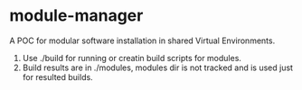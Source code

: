 # module-manager
A POC for modular software installation in shared Virtual Environments.
1. Use ./build for running or creatin build scripts for modules.
2. Build results are in ./modules, modules dir is not tracked and is used just for resulted builds.
